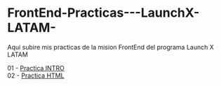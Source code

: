# FrontEnd-Practicas---LaunchX-LATAM-
Aqui subire mis practicas de la mision FrontEnd del programa Launch X LATAM

01 - [Practica INTRO](https://github.com/DanielSilva26/FrontEnd-Practicas---LaunchX-LATAM-/tree/main/01%20-%20Practica%20INTRO) <BR>
02 - [Practica HTML](https://github.com/DanielSilva26/FrontEnd-Practicas---LaunchX-LATAM-/tree/main/02%20-%20Practica%20HTML)
